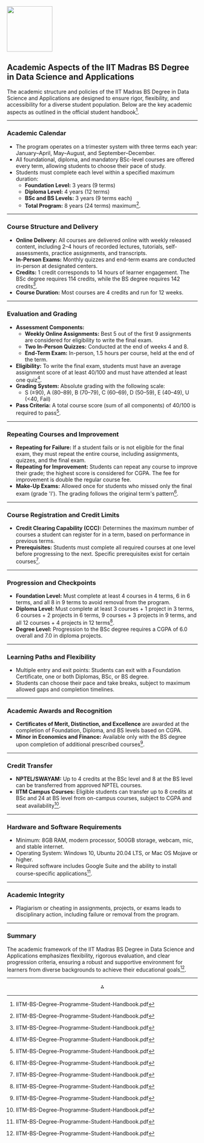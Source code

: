 <img src="https://r2cdn.perplexity.ai/pplx-full-logo-primary-dark%402x.png" class="logo" width="120"/>

## Academic Aspects of the IIT Madras BS Degree in Data Science and Applications

The academic structure and policies of the IIT Madras BS Degree in Data Science and Applications are designed to ensure rigor, flexibility, and accessibility for a diverse student population. Below are the key academic aspects as outlined in the official student handbook[^1].

---

### **Academic Calendar**

- The program operates on a trimester system with three terms each year: January–April, May–August, and September–December.
- All foundational, diploma, and mandatory BSc-level courses are offered every term, allowing students to choose their pace of study.
- Students must complete each level within a specified maximum duration:
    - **Foundation Level:** 3 years (9 terms)
    - **Diploma Level:** 4 years (12 terms)
    - **BSc and BS Levels:** 3 years (9 terms each)
    - **Total Program:** 8 years (24 terms) maximum[^1].

---

### **Course Structure and Delivery**

- **Online Delivery:** All courses are delivered online with weekly released content, including 2–4 hours of recorded lectures, tutorials, self-assessments, practice assignments, and transcripts.
- **In-Person Exams:** Monthly quizzes and end-term exams are conducted in-person at designated centers.
- **Credits:** 1 credit corresponds to 14 hours of learner engagement. The BSc degree requires 114 credits, while the BS degree requires 142 credits[^1].
- **Course Duration:** Most courses are 4 credits and run for 12 weeks.

---

### **Evaluation and Grading**

- **Assessment Components:**
    - **Weekly Online Assignments:** Best 5 out of the first 9 assignments are considered for eligibility to write the final exam.
    - **Two In-Person Quizzes:** Conducted at the end of weeks 4 and 8.
    - **End-Term Exam:** In-person, 1.5 hours per course, held at the end of the term.
- **Eligibility:** To write the final exam, students must have an average assignment score of at least 40/100 and must have attended at least one quiz[^1].
- **Grading System:** Absolute grading with the following scale:
    - S (≥90), A (80–89), B (70–79), C (60–69), D (50–59), E (40–49), U (<40, Fail)
- **Pass Criteria:** A total course score (sum of all components) of 40/100 is required to pass[^1].

---

### **Repeating Courses and Improvement**

- **Repeating for Failure:** If a student fails or is not eligible for the final exam, they must repeat the entire course, including assignments, quizzes, and the final exam.
- **Repeating for Improvement:** Students can repeat any course to improve their grade; the highest score is considered for CGPA. The fee for improvement is double the regular course fee.
- **Make-Up Exams:** Allowed once for students who missed only the final exam (grade 'I'). The grading follows the original term's pattern[^1].

---

### **Course Registration and Credit Limits**

- **Credit Clearing Capability (CCC):** Determines the maximum number of courses a student can register for in a term, based on performance in previous terms.
- **Prerequisites:** Students must complete all required courses at one level before progressing to the next. Specific prerequisites exist for certain courses[^1].

---

### **Progression and Checkpoints**

- **Foundation Level:** Must complete at least 4 courses in 4 terms, 6 in 6 terms, and all 8 in 9 terms to avoid removal from the program.
- **Diploma Level:** Must complete at least 3 courses + 1 project in 3 terms, 6 courses + 2 projects in 6 terms, 9 courses + 3 projects in 9 terms, and all 12 courses + 4 projects in 12 terms[^1].
- **Degree Level:** Progression to the BSc degree requires a CGPA of 6.0 overall and 7.0 in diploma projects.

---

### **Learning Paths and Flexibility**

- Multiple entry and exit points: Students can exit with a Foundation Certificate, one or both Diplomas, BSc, or BS degree.
- Students can choose their pace and take breaks, subject to maximum allowed gaps and completion timelines.

---

### **Academic Awards and Recognition**

- **Certificates of Merit, Distinction, and Excellence** are awarded at the completion of Foundation, Diploma, and BS levels based on CGPA.
- **Minor in Economics and Finance:** Available only with the BS degree upon completion of additional prescribed courses[^1].

---

### **Credit Transfer**

- **NPTEL/SWAYAM:** Up to 4 credits at the BSc level and 8 at the BS level can be transferred from approved NPTEL courses.
- **IITM Campus Courses:** Eligible students can transfer up to 8 credits at BSc and 24 at BS level from on-campus courses, subject to CGPA and seat availability[^1].

---

### **Hardware and Software Requirements**

- Minimum: 8GB RAM, modern processor, 500GB storage, webcam, mic, and stable internet.
- Operating System: Windows 10, Ubuntu 20.04 LTS, or Mac OS Mojave or higher.
- Required software includes Google Suite and the ability to install course-specific applications[^1].

---

### **Academic Integrity**

- Plagiarism or cheating in assignments, projects, or exams leads to disciplinary action, including failure or removal from the program.

---

### **Summary**

The academic framework of the IIT Madras BS Degree in Data Science and Applications emphasizes flexibility, rigorous evaluation, and clear progression criteria, ensuring a robust and supportive environment for learners from diverse backgrounds to achieve their educational goals[^1].

---
[^1]: IITM-BS-Degree-Programme-Student-Handbook.pdf

<div style="text-align: center">⁂</div>

[^1]: IITM-BS-Degree-Programme-Student-Handbook.pdf

[^2]: M1_VOL2_CALCULUS.pdf

[^3]: M1_VOL3_GRAPHTHEORY.pdf

[^4]: M1_VOL1_SETS-FUNCTIONS.pdf

